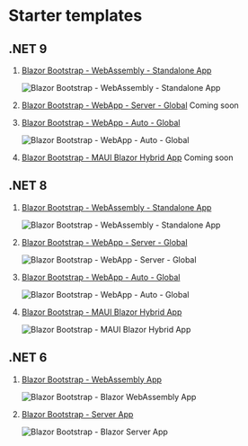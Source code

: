 # Starter templates

## .NET 9
1. [Blazor Bootstrap - WebAssembly - Standalone App](https://github.com/vikramlearning/blazorbootstrap-starter-templates/tree/master/src/BlazorBootstrap.Templates.Starter/NET9.BlazorWebAssemblyStandaloneApp)

   <img src="https://i.imgur.com/JDfqF6Q.png" alt="Blazor Bootstrap - WebAssembly - Standalone App" />

1. [Blazor Bootstrap - WebApp - Server - Global](#)
   Coming soon

1. [Blazor Bootstrap - WebApp - Auto - Global](https://github.com/vikramlearning/blazorbootstrap-starter-templates/tree/master/src/BlazorBootstrap.Templates.Starter/Net9.BlazorAutoGlobal)

   <img src="https://i.imgur.com/u0LPg1C.png" alt="Blazor Bootstrap - WebApp - Auto - Global" />

1. [Blazor Bootstrap - MAUI Blazor Hybrid App](#)
   Coming soon
   
## .NET 8

1. [Blazor Bootstrap - WebAssembly - Standalone App](https://github.com/vikramlearning/blazorbootstrap-starter-templates/tree/master/src/BlazorBootstrap.Templates.Starter/NET8.BlazorWebAssemblyStandaloneApp)

   <img src="https://i.imgur.com/mJ9odLO.png" alt="Blazor Bootstrap - WebAssembly - Standalone App" />

1. [Blazor Bootstrap - WebApp - Server - Global](https://github.com/vikramlearning/blazorbootstrap-starter-templates/tree/master/src/BlazorBootstrap.Templates.Starter/NET8.BlazorWebAppRenderModeServerGlobal)

   <img src="https://i.imgur.com/w5jRKIH.png" alt="Blazor Bootstrap - WebApp - Server - Global" />

1. [Blazor Bootstrap - WebApp - Auto - Global](https://github.com/vikramlearning/blazorbootstrap-starter-templates/tree/master/src/BlazorBootstrap.Templates.Starter/Net8.BlazorAutoGlobal)

   <img src="https://i.imgur.com/m2lUTME.png" alt="Blazor Bootstrap - WebApp - Auto - Global" />

1. [Blazor Bootstrap - MAUI Blazor Hybrid App](https://github.com/vikramlearning/blazorbootstrap-starter-templates/tree/master/src/BlazorBootstrap.Templates.Starter/NET8.MauiBlazorHybridApp)

   <img src="https://i.imgur.com/wRtmXtH.png" alt="Blazor Bootstrap - MAUI Blazor Hybrid App" />

## .NET 6

1. [Blazor Bootstrap - WebAssembly App](https://github.com/vikramlearning/blazorbootstrap-starter-templates/tree/master/src/BlazorBootstrap.Templates.Starter/NET6.BlazorWebAssemblyApp)
   
   <img src="https://i.imgur.com/aRV3rJm.png" alt="Blazor Bootstrap - Blazor WebAssembly App" />

1. [Blazor Bootstrap - Server App](https://github.com/vikramlearning/blazorbootstrap-starter-templates/tree/master/src/BlazorBootstrap.Templates.Starter/NET6.BlazorServerApp)
   
   <img src="https://i.imgur.com/BfgYeNd.png" alt="Blazor Bootstrap - Blazor Server App" />
